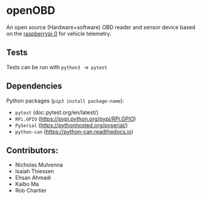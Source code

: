 # openOBD
An open source (Hardware+software) OBD reader and sensor device based on the [raspberrypi 0](https://www.raspberrypi.org/blog/raspberry-pi-zero) for vehicle telemetry.

## Tests
Tests can be run with `python3 -m pytest`

## Dependencies
Python packages (`pip3 install package-name`):
* `pytest` (doc.pytest.org/en/latest/)
* `RPi.GPIO` (https://pypi.python.org/pypi/RPi.GPIO)
* `PySerial` (https://pythonhosted.org/pyserial/)
* `python-can` (https://python-can.readthedocs.io)

## Contributors:
* Nicholas Mulvenna
* Isaiah Thiessen
* Ehsan Ahmadi
* Kaibo Ma
* Rob Chartier
